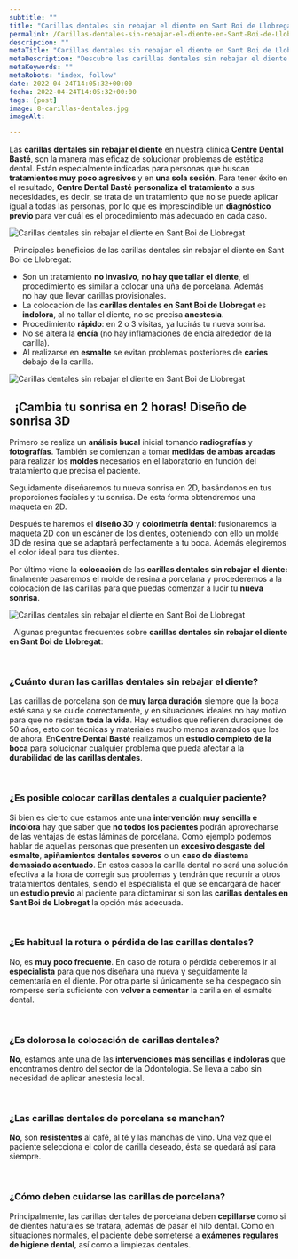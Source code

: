 ```yaml
---
subtitle: ""
title: "Carillas dentales sin rebajar el diente en Sant Boi de Llobregat"
permalink: /Carillas-dentales-sin-rebajar-el-diente-en-Sant-Boi-de-Llobregat/
descripcion: ""
metaTitle: "Carillas dentales sin rebajar el diente en Sant Boi de Llobregat"
metaDescription: "Descubre las carillas dentales sin rebajar el diente en Sant Boi de Llobregat. Un tratamiento no invasivo, indoloro y rápido para mejorar tu sonrisa en Centre Dental Basté. ¡Cambia tu sonrisa en solo 2 horas con nuestro diseño de sonrisa 3D!"
metaKeywords: ""
metaRobots: "index, follow"
date: 2022-04-24T14:05:32+00:00
fecha: 2022-04-24T14:05:32+00:00
tags: [post]
image: 8-carillas-dentales.jpg
imageAlt: 

---
```



Las **carillas dentales sin rebajar el diente** en nuestra clínica **Centre Dental Basté**, son la manera más eficaz de solucionar problemas de estética dental. Están especialmente indicadas para personas que buscan **tratamientos muy poco agresivos** y en **una sola sesión**. Para tener éxito en el resultado, **Centre Dental Basté** **personaliza el tratamiento** a sus necesidades, es decir, se trata de un tratamiento que no se puede aplicar igual a todas las personas, por lo que es imprescindible un **diagnóstico previo** para ver cuál es el procedimiento más adecuado en cada caso.

![Carillas dentales sin rebajar el diente en Sant Boi de Llobregat](/assets/static/images/blog/blog-inner/carillas-antes-despues.png)

 
Principales beneficios de las carillas dentales sin rebajar el diente en Sant Boi de Llobregat:


* Son un tratamiento **no invasivo**, **no hay que tallar el diente**, el procedimiento es similar a colocar una uña de porcelana. Además no hay que llevar carillas provisionales.
* La colocación de las **carillas dentales en Sant Boi de Llobregat** es **indolora**, al no tallar el diente, no se precisa **anestesia**.
* Procedimiento **rápido**: en 2 o 3 visitas, ya lucirás tu nueva sonrisa.
* No se altera la **encía** (no hay inflamaciones de encía alrededor de la carilla).
* Al realizarse en **esmalte** se evitan problemas posteriores de **caries** debajo de la carilla.


![Carillas dentales sin rebajar el diente en Sant Boi de Llobregat](/assets/static/images/blog/blog-inner/molde-carillas.jpg)

 
¡Cambia tu sonrisa en 2 horas! Diseño de sonrisa 3D
-------


Primero se realiza un **análisis bucal** inicial tomando **radiografías** y **fotografías**. También se comienzan a tomar **medidas de ambas arcadas** para realizar los **moldes** necesarios en el laboratorio en función del tratamiento que precisa el paciente.

Seguidamente diseñaremos tu nueva sonrisa en 2D, basándonos en tus proporciones faciales y tu sonrisa. De esta forma obtendremos una maqueta en 2D.

Después te haremos el **diseño 3D** y **colorimetría dental**: fusionaremos la maqueta 2D con un escáner de los dientes, obteniendo con ello un molde 3D de resina que se adaptará perfectamente a tu boca. Además elegiremos el color ideal para tus dientes.

Por último viene la **colocación** de las **carillas dentales sin rebajar el diente:** finalmente pasaremos el molde de resina a porcelana y procederemos a la colocación de las carillas para que puedas comenzar a lucir tu **nueva sonrisa**.

![Carillas dentales sin rebajar el diente en Sant Boi de Llobregat](/assets/static/images/blog/blog-inner/diseno-sonrisa-3d.jpg)

 
Algunas preguntas frecuentes sobre **carillas dentales sin rebajar el diente en Sant Boi de Llobregat**:



 
### ¿Cuánto duran las carillas dentales sin rebajar el diente?


Las carillas de porcelana son de **muy larga duración** siempre que la boca esté sana y se cuide correctamente, y en situaciones ideales no hay motivo para que no resistan **toda la vida**. Hay estudios que refieren duraciones de 50 años, esto con técnicas y materiales mucho menos avanzados que los de ahora. En**Centre Dental Basté** realizamos un **estudio completo de la boca** para solucionar cualquier problema que pueda afectar a la **durabilidad de las carillas dentales**.

 
### ¿Es posible colocar carillas dentales a cualquier paciente?


Si bien es cierto que estamos ante una **intervención muy sencilla e indolora** hay que saber que **no todos los pacientes** podrán aprovecharse de las ventajas de estas láminas de porcelana. Como ejemplo podemos hablar de aquellas personas que presenten un **excesivo desgaste del esmalte**, **apiñamientos dentales severos** o un **caso de diastema demasiado acentuado**. En estos casos la carilla dental no será una solución efectiva a la hora de corregir sus problemas y tendrán que recurrir a otros tratamientos dentales, siendo el especialista el que se encargará de hacer un **estudio previo** al paciente para dictaminar si son las **carillas dentales en Sant Boi de Llobregat** la opción más adecuada.

 
### ¿Es habitual la rotura o pérdida de las carillas dentales?


No, es **muy poco frecuente**. En caso de rotura o pérdida deberemos ir al **especialista** para que nos diseñara una nueva y seguidamente la cementaría en el diente. Por otra parte si únicamente se ha despegado sin romperse sería suficiente con **volver a cementar** la carilla en el esmalte dental.

 
### ¿Es dolorosa la colocación de carillas dentales?


**No**, estamos ante una de las **intervenciones más sencillas e indoloras** que encontramos dentro del sector de la Odontología. Se lleva a cabo sin necesidad de aplicar anestesia local.

 
### ¿Las carillas dentales de porcelana se manchan?


**No**, son **resistentes** al café, al té y las manchas de vino. Una vez que el paciente selecciona el color de carilla deseado, ésta se quedará así para siempre.

 
### ¿Cómo deben cuidarse las carillas de porcelana?


Principalmente, las carillas dentales de porcelana deben **cepillarse** como si de dientes naturales se tratara, además de pasar el hilo dental. Como en situaciones normales, el paciente debe someterse a **exámenes regulares de higiene dental**, así como a limpiezas dentales.
